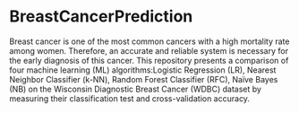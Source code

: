 # BreastCancerPrediction
Breast cancer is one of the most common cancers with a high mortality rate among women. Therefore, an accurate and reliable system is necessary for the early diagnosis of this cancer. This repository presents a comparison of four machine learning (ML) algorithms:Logistic Regression (LR), Nearest Neighbor Classifier (k-NN), Random Forest Classifier (RFC), Naïve Bayes (NB) on the Wisconsin Diagnostic Breast Cancer (WDBC) dataset by measuring their classification test and cross-validation accuracy.
